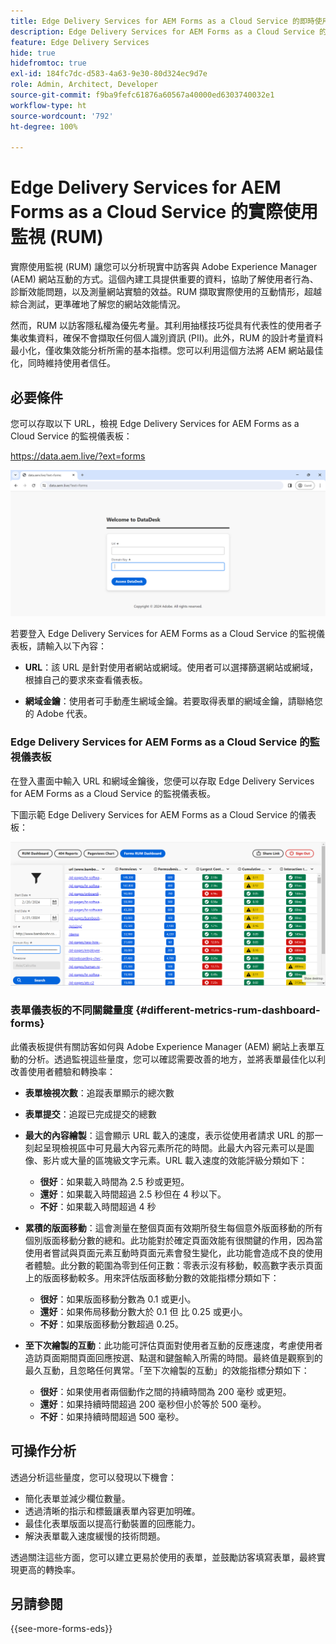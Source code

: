```yaml
---
title: Edge Delivery Services for AEM Forms as a Cloud Service 的即時使用者監視 (RUM)
description: Edge Delivery Services for AEM Forms as a Cloud Service 的實際使用監視 (RUM) 包含持續追蹤和分析使用者與表單的互動情形。
feature: Edge Delivery Services
hide: true
hidefromtoc: true
exl-id: 184fc7dc-d583-4a63-9e30-80d324ec9d7e
role: Admin, Architect, Developer
source-git-commit: f9ba9fefc61876a60567a40000ed6303740032e1
workflow-type: ht
source-wordcount: '792'
ht-degree: 100%

---
```



# Edge Delivery Services for AEM Forms as a Cloud Service 的實際使用監視 (RUM)

實際使用監視 (RUM) 讓您可以分析現實中訪客與 Adobe Experience Manager (AEM) 網站互動的方式。這個內建工具提供重要的資料，協助了解使用者行為、診斷效能問題，以及測量網站實驗的效益。RUM 擷取實際使用的互動情形，超越綜合測試，更準確地了解您的網站效能情況。

然而，RUM 以訪客隱私權為優先考量。其利用抽樣技巧從具有代表性的使用者子集收集資料，確保不會擷取任何個人識別資訊 (PII)。此外，RUM 的設計考量資料最小化，僅收集效能分析所需的基本指標。您可以利用這個方法將 AEM 網站最佳化，同時維持使用者信任。


## 必要條件

您可以存取以下 URL，檢視 Edge Delivery Services for AEM Forms as a Cloud Service 的監視儀表板：

https://data.aem.live/?ext=forms

![Edge Delivery Services for Forms 的 RUM 登入畫面](/help/edge/assets/rum-login-screen.png)

若要登入 Edge Delivery Services for AEM Forms as a Cloud Service 的監視儀表板，請輸入以下內容：

* **URL**：該 URL 是針對使用者網站或網域。使用者可以選擇篩選網站或網域，根據自己的要求來查看儀表板。

* **網域金鑰**：使用者可手動產生網域金鑰。若要取得表單的網域金鑰，請聯絡您的 Adobe 代表。

### Edge Delivery Services for AEM Forms as a Cloud Service 的監視儀表板

在登入畫面中輸入 URL 和網域金鑰後，您便可以存取 Edge Delivery Services for AEM Forms as a Cloud Service 的監視儀表板。

下圖示範 Edge Delivery Services for AEM Forms as a Cloud Service 的儀表板：

![RUM 表單儀表板](/help/edge/assets/rum-forms-dashboard.png)

### 表單儀表板的不同關鍵量度 {#different-metrics-rum-dashboard-forms}

此儀表板提供有關訪客如何與 Adobe Experience Manager (AEM) 網站上表單互動的分析。透過監視這些量度，您可以確認需要改善的地方，並將表單最佳化以利改善使用者體驗和轉換率：

* **表單檢視次數**：追蹤表單顯示的總次數
* **表單提交**：追蹤已完成提交的總數

* **最大的內容繪製**：這會顯示 URL 載入的速度，表示從使用者請求 URL 的那一刻起呈現檢視區中可見最大內容元素所花的時間。此最大內容元素可以是圖像、影片或大量的區塊級文字元素。URL 載入速度的效能評級分類如下：
   * **很好**：如果載入時間為 2.5 秒或更短。
   * **還好**：如果載入時間超過 2.5 秒但在 4 秒以下。
   * **不好**：如果載入時間超過 4 秒

* **累積的版面移動**：這會測量在整個頁面有效期所發生每個意外版面移動的所有個別版面移動分數的總和。此功能對於確定頁面效能有很關鍵的作用，因為當使用者嘗試與頁面元素互動時頁面元素會發生變化，此功能會造成不良的使用者體驗。此分數的範圍為零到任何正數：零表示沒有移動，較高數字表示頁面上的版面移動較多。用來評估版面移動分數的效能指標分類如下：

   * **很好**：如果版面移動分數為 0.1 或更小。
   * **還好**：如果佈局移動分數大於 0.1 但 比 0.25 或更小。
   * **不好**：如果版面移動分數超過 0.25。

* **至下次繪製的互動**：此功能可評估頁面對使用者互動的反應速度，考慮使用者造訪頁面期間頁面回應按選、點選和鍵盤輸入所需的時間。最終值是觀察到的最久互動，且忽略任何異常。「至下次繪製的互動」的效能指標分類如下：
   * **很好**：如果使用者兩個動作之間的持續時間為 200 毫秒 或更短。
   * **還好**：如果持續時間超過 200 毫秒但小於等於 500 毫秒。
   * **不好**：如果持續時間超過 500 毫秒。

## 可操作分析

透過分析這些量度，您可以發現以下機會：

* 簡化表單並減少欄位數量。
* 透過清晰的指示和標籤讓表單內容更加明確。
* 最佳化表單版面以提高行動裝置的回應能力。
* 解決表單載入速度緩慢的技術問題。

透過關注這些方面，您可以建立更易於使用的表單，並鼓勵訪客填寫表單，最終實現更高的轉換率。

## 另請參閱

{{see-more-forms-eds}}